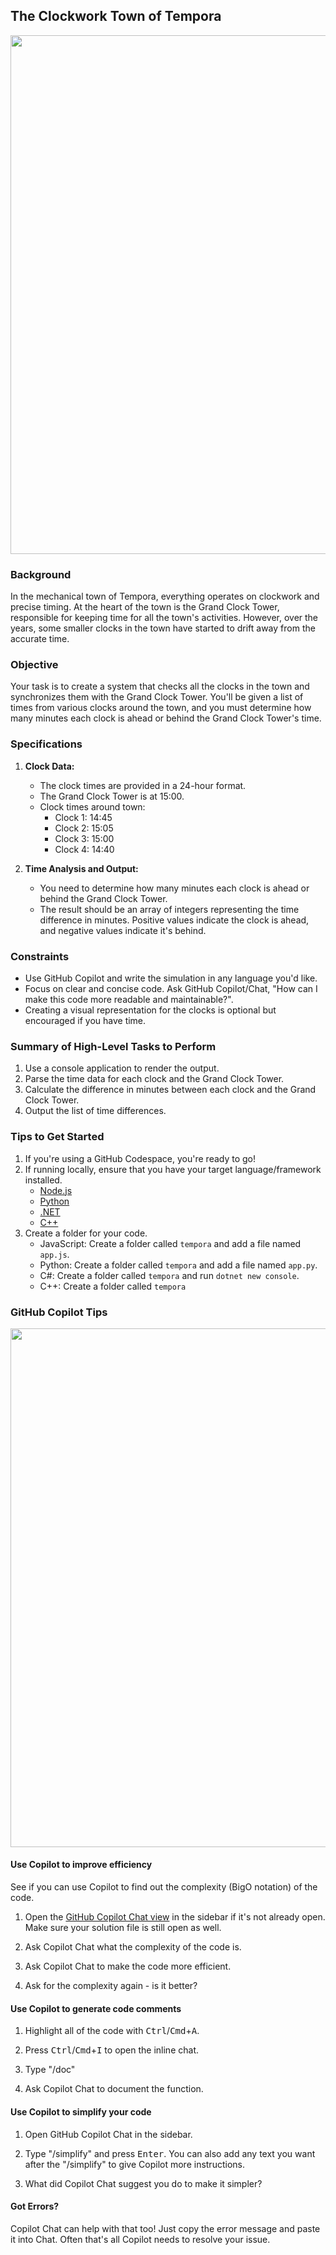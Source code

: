 ## The Clockwork Town of Tempora

<a href="#">
    <img src="../../Images/tempora-clocks.jpg"  style="width: 830px" />
</a>

### Background

In the mechanical town of Tempora, everything operates on clockwork and precise timing. At the heart of the town is the Grand Clock Tower, responsible for keeping time for all the town's activities. However, over the years, some smaller clocks in the town have started to drift away from the accurate time.

### Objective

Your task is to create a system that checks all the clocks in the town and synchronizes them with the Grand Clock Tower. You'll be given a list of times from various clocks around the town, and you must determine how many minutes each clock is ahead or behind the Grand Clock Tower's time.

### Specifications

1. **Clock Data:**
    - The clock times are provided in a 24-hour format.
    - The Grand Clock Tower is at 15:00.
    - Clock times around town:
        - Clock 1: 14:45
        - Clock 2: 15:05
        - Clock 3: 15:00
        - Clock 4: 14:40

2. **Time Analysis and Output:**
    - You need to determine how many minutes each clock is ahead or behind the Grand Clock Tower.
    - The result should be an array of integers representing the time difference in minutes. Positive values indicate the clock is ahead, and negative values indicate it's behind.

### Constraints

- Use GitHub Copilot and write the simulation in any language you'd like.
- Focus on clear and concise code. Ask GitHub Copilot/Chat, "How can I make this code more readable and maintainable?".
- Creating a visual representation for the clocks is optional but encouraged if you have time.

### Summary of High-Level Tasks to Perform

1. Use a console application to render the output.
1. Parse the time data for each clock and the Grand Clock Tower.
1. Calculate the difference in minutes between each clock and the Grand Clock Tower.
1. Output the list of time differences.

### Tips to Get Started

1. If you're using a GitHub Codespace, you're ready to go!
1. If running locally, ensure that you have your target language/framework installed. 
    - [Node.js](https://nodejs.org)
    - [Python](https://www.python.org/downloads/)
    - [.NET](https://dot.net)
    - [C++](https://learn.microsoft.com/fr-fr/cpp/?view=msvc-170)
1. Create a folder for your code. 
    - JavaScript: Create a folder called `tempora` and add a file named `app.js`.
    - Python: Create a folder called `tempora` and add a file named `app.py`.
    - C#: Create a folder called `tempora` and run `dotnet new console`.
    - C++: Create a folder called `tempora`

### GitHub Copilot Tips

<a href="#">
    <img src="../../Images/copilot-tips.jpg"  style="width: 830px" />
</a>

#### Use Copilot to improve efficiency

See if you can use Copilot to find out the complexity (BigO notation) of the code.

1. Open the [GitHub Copilot Chat view](https://docs.github.com/en/copilot/github-copilot-chat/using-github-copilot-chat#asking-your-first-question) in the sidebar if it's not already open. Make sure your solution file is still open as well.

1. Ask Copilot Chat what the complexity of the code is.

1. Ask Copilot Chat to make the code more efficient.

1. Ask for the complexity again - is it better?

#### Use Copilot to generate code comments

1. Highlight all of the code with <kbd>Ctrl</kbd>/<kbd>Cmd</kbd>+<kbd>A</kbd>.

1. Press <kbd>Ctrl</kbd>/<kbd>Cmd</kbd>+<kbd>I</kbd> to open the inline chat. 

1. Type "/doc"

1. Ask Copilot Chat to document the function.

#### Use Copilot to simplify your code

1. Open GitHub Copilot Chat in the sidebar.

1. Type "/simplify" and press <kbd>Enter</kbd>. You can also add any text you want after the "/simplify" to give Copilot more instructions.

1. What did Copilot Chat suggest you do to make it simpler?

#### Got Errors?

Copilot Chat can help with that too! Just copy the error message and paste it into Chat. Often that's all Copilot needs to resolve your issue.
